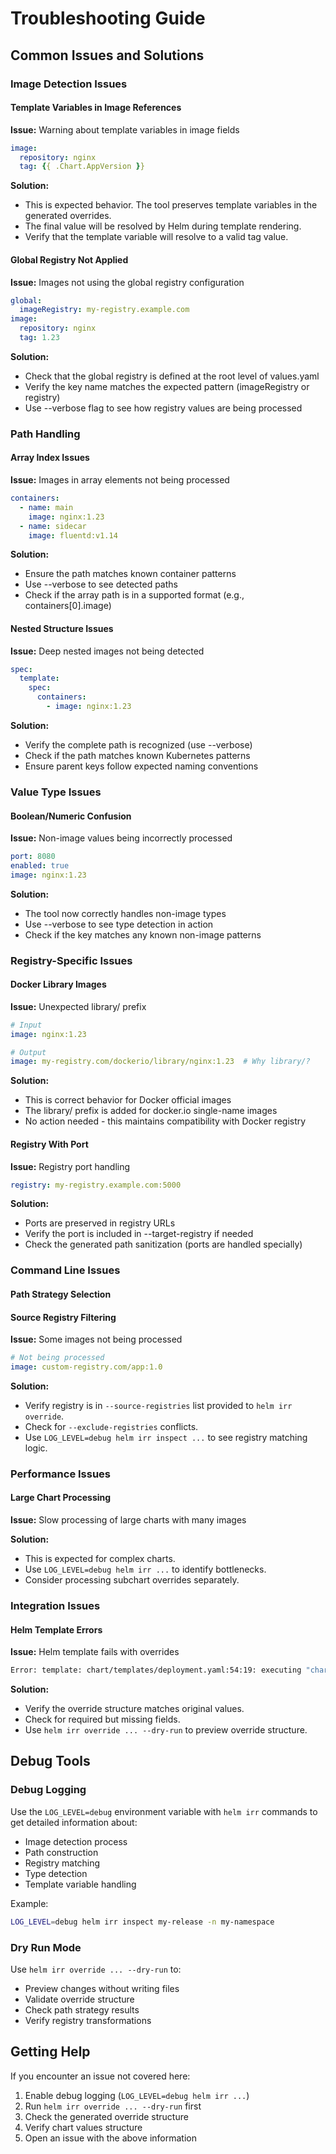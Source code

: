 # Troubleshooting Guide

## Common Issues and Solutions

### Image Detection Issues

#### Template Variables in Image References

**Issue:** Warning about template variables in image fields
```yaml
image:
  repository: nginx
  tag: {{ .Chart.AppVersion }}
```

**Solution:** 
- This is expected behavior. The tool preserves template variables in the generated overrides.
- The final value will be resolved by Helm during template rendering.
- Verify that the template variable will resolve to a valid tag value.

#### Global Registry Not Applied

**Issue:** Images not using the global registry configuration
```yaml
global:
  imageRegistry: my-registry.example.com
image:
  repository: nginx
  tag: 1.23
```

**Solution:**
- Check that the global registry is defined at the root level of values.yaml
- Verify the key name matches the expected pattern (imageRegistry or registry)
- Use --verbose flag to see how registry values are being processed

### Path Handling

#### Array Index Issues

**Issue:** Images in array elements not being processed
```yaml
containers:
  - name: main
    image: nginx:1.23
  - name: sidecar
    image: fluentd:v1.14
```

**Solution:**
- Ensure the path matches known container patterns
- Use --verbose to see detected paths
- Check if the array path is in a supported format (e.g., containers[0].image)

#### Nested Structure Issues

**Issue:** Deep nested images not being detected
```yaml
spec:
  template:
    spec:
      containers:
        - image: nginx:1.23
```

**Solution:**
- Verify the complete path is recognized (use --verbose)
- Check if the path matches known Kubernetes patterns
- Ensure parent keys follow expected naming conventions

### Value Type Issues

#### Boolean/Numeric Confusion

**Issue:** Non-image values being incorrectly processed
```yaml
port: 8080
enabled: true
image: nginx:1.23
```

**Solution:**
- The tool now correctly handles non-image types
- Use --verbose to see type detection in action
- Check if the key matches any known non-image patterns

### Registry-Specific Issues

#### Docker Library Images

**Issue:** Unexpected library/ prefix
```yaml
# Input
image: nginx:1.23

# Output
image: my-registry.com/dockerio/library/nginx:1.23  # Why library/?
```

**Solution:**
- This is correct behavior for Docker official images
- The library/ prefix is added for docker.io single-name images
- No action needed - this maintains compatibility with Docker registry

#### Registry With Port

**Issue:** Registry port handling
```yaml
registry: my-registry.example.com:5000
```

**Solution:**
- Ports are preserved in registry URLs
- Verify the port is included in --target-registry if needed
- Check the generated path sanitization (ports are handled specially)

### Command Line Issues

#### Path Strategy Selection

#### Source Registry Filtering

**Issue:** Some images not being processed
```yaml
# Not being processed
image: custom-registry.com/app:1.0
```

**Solution:**
- Verify registry is in `--source-registries` list provided to `helm irr override`.
- Check for `--exclude-registries` conflicts.
- Use `LOG_LEVEL=debug helm irr inspect ...` to see registry matching logic.

### Performance Issues

#### Large Chart Processing

**Issue:** Slow processing of large charts with many images

**Solution:**
- This is expected for complex charts.
- Use `LOG_LEVEL=debug helm irr ...` to identify bottlenecks.
- Consider processing subchart overrides separately.

### Integration Issues

#### Helm Template Errors

**Issue:** Helm template fails with overrides
```bash
Error: template: chart/templates/deployment.yaml:54:19: executing "chart/templates/deployment.yaml" at <.Values.image.registry>: nil pointer evaluating interface {}.registry
```

**Solution:**
- Verify the override structure matches original values.
- Check for required but missing fields.
- Use `helm irr override ... --dry-run` to preview override structure.

## Debug Tools

### Debug Logging

Use the `LOG_LEVEL=debug` environment variable with `helm irr` commands to get detailed information about:
- Image detection process
- Path construction
- Registry matching
- Type detection
- Template variable handling

Example:
```bash
LOG_LEVEL=debug helm irr inspect my-release -n my-namespace
```

### Dry Run Mode

Use `helm irr override ... --dry-run` to:
- Preview changes without writing files
- Validate override structure
- Check path strategy results
- Verify registry transformations

## Getting Help

If you encounter an issue not covered here:
1. Enable debug logging (`LOG_LEVEL=debug helm irr ...`)
2. Run `helm irr override ... --dry-run` first
3. Check the generated override structure
4. Verify chart values structure
5. Open an issue with the above information 